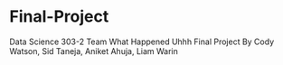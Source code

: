 # Final-Project
Data Science 303-2 Team What Happened Uhhh Final Project 
By Cody Watson, Sid Taneja, Aniket Ahuja, Liam Warin
